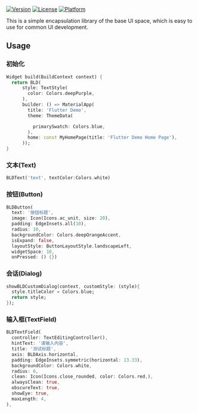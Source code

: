 <!-- 
This README describes the package. If you publish this package to pub.dev,
this README's contents appear on the landing page for your package.

For information about how to write a good package README, see the guide for
[writing package pages](https://dart.dev/guides/libraries/writing-package-pages). 

For general information about developing packages, see the Dart guide for
[creating packages](https://dart.dev/guides/libraries/create-library-packages)
and the Flutter guide for
[developing packages and plugins](https://flutter.dev/developing-packages). 
-->


[![Version](https://img.shields.io/badge/version-0.0.3-blue.svg)](https://pub.dev/packages/bld_ui_kit)
[![License](https://img.shields.io/badge/License-MIT-blue.svg)](https://opensource.org/licenses/MIT)
[![Platform](https://img.shields.io/badge/Platform-Android%20|%20iOS%20-blue.svg?logo=flutter)](https://pub.dartlang.org/packages/bld_ui_kit)

This is a simple encapsulation library of the base UI space, which is easy to use for common UI development.

## Usage

### 初始化
```dart
Widget build(BuildContext context) {
  return BLD(
      style: TextStyle(
        color: Colors.deepPurple,
      ),
      builder: () => MaterialApp(
        title: 'Flutter Demo',
        theme: ThemeData(

          primarySwatch: Colors.blue,
        ),
        home: const MyHomePage(title: 'Flutter Demo Home Page'),
      ));
}
```

### 文本(Text)
```dart
BLDText('text', textColor:Colors.white)
```

### 按钮(Button)
```dart
BLDButton(
  text: '按钮标题',
  image: Icon(Icons.ac_unit, size: 20),
  padding: EdgeInsets.all(10),
  radius: 10,
  backgroundColor: Colors.deepOrangeAccent,
  isExpand: false,
  layoutStyle: ButtonLayoutStyle.landscapeLeft,
  widgetSpace: 10,
  onPressed: () {})
```

### 会话(Dialog)
```dart
showBLDCustomDialog(context, customStyle: (style){
  style.titleColor = Colors.blue;
  return style;
});
```

### 输入框(TextField)
```dart
BLDTextField(
  controller: TextEditingController(),
  hintText: '请输入内容',
  title: '测试标题',
  axis: BLDAxis.horizontal,
  padding: EdgeInsets.symmetric(horizontal: 13.33),
  backgroundColor: Colors.white,
  radius: 6,
  clean: Icon(Icons.close_rounded, color: Colors.red,),
  alwaysClean: true,
  obscureText: true,
  showEye: true,
  maxLength: 4,
),
```
